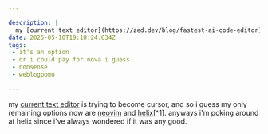 ```yaml
---

description: |
  my [current text editor](https://zed.dev/blog/fastest-ai-code-editor) is trying to become cursor, an
date: 2025-05-10T19:18:24.634Z
tags: 
 - it's an option
 - or i could pay for nova i guess
 - nonsense
 - weblogpomo

---
```

my [current text editor](https://zed.dev/blog/fastest-ai-code-editor) is trying to become cursor, and so i guess my only remaining options now are [neovim](https://neovim.io) and [helix](https://helix-editor.com)[^1]. anyways i'm poking around at helix since i've always wondered if it was any good.